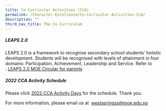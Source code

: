 ```yaml
---
title: Co Curricular Activities (CCA)
permalink: /Character-Excellence/Co-Curricular-Activities-CCA/
description: ""
third_nav_title: The Co Curriculum
---
```

##### **LEAPS 2.0**

LEAPS 2.0 is a framework to recognise secondary school students’ holistic development. Students will be recognised with levels of attainment in four domains: Participation, Achievement, Leadership and Service. Refer to : [LEAPS 2.0 MOE Circular for parents](/files/Co%20Curriculum/LEAPS%202%200%20MOE%20Circular%20for%20parents.pdf)

##### **2022 CCA Activity Schedule**

Please click [2022 CCA Activity Days](/files/Co%20Curriculum/2022-CCA-Activity-Days.pdf) for the schedule. Thank you.


For more information, please email us at  [westspringss@moe.edu.sg](westspringss@moe.edu.sg)